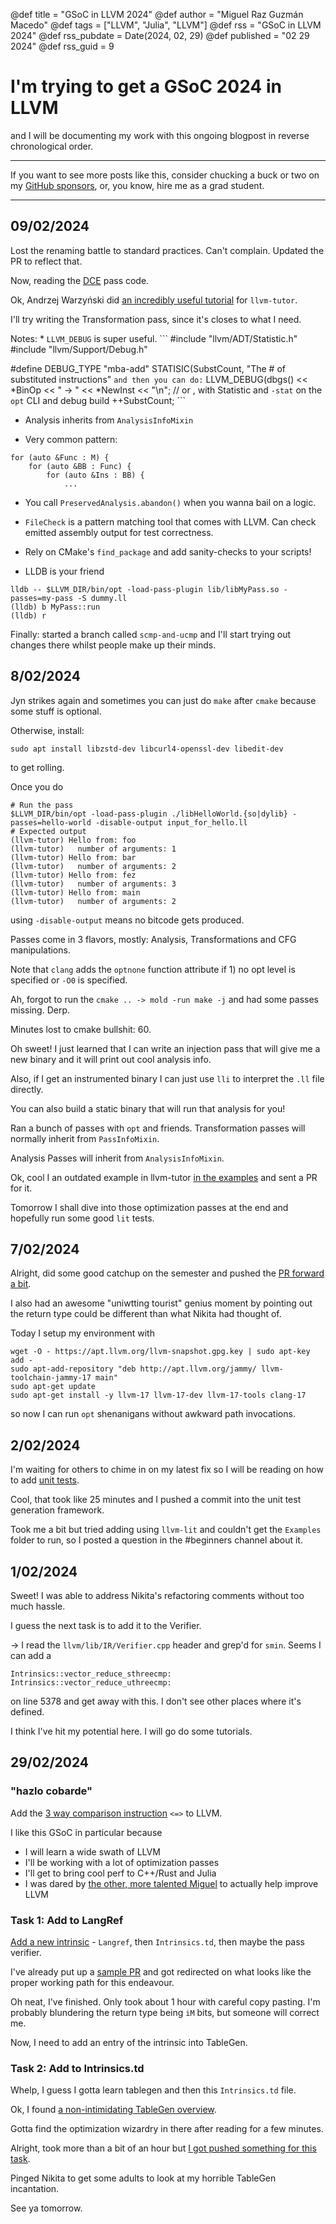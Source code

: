 @def title = "GSoC in LLVM 2024"
@def author = "Miguel Raz Guzmán Macedo"
@def tags = ["LLVM", "Julia", "LLVM"]
@def rss = "GSoC in LLVM 2024"
@def rss_pubdate = Date(2024, 02, 29)
@def published = "02 29 2024"
@def rss_guid = 9

# I'm trying to get a GSoC 2024 in LLVM

and I will be documenting my work with this ongoing blogpost in reverse chronological order.

---

If you want to see more posts like this, consider chucking a buck or two on my [GitHub sponsors](https://github.com/miguelraz), or, you know, hire me as a grad student.

---

## 09/02/2024

Lost the renaming battle to standard practices. Can't complain. Updated the PR to reflect that.

Now, reading the [DCE](https://github.com/llvm/llvm-project/blob/release/17.x/llvm/lib/Transforms/Scalar/DCE.cpp) pass code.

Ok, Andrzej Warzyński did [an incredibly useful tutorial](https://www.youtube.com/watch?v=ar7cJl2aBuU) for `llvm-tutor`.

I'll try writing the Transformation pass, since it's closes to what I need.

Notes:
    * `LLVM_DEBUG` is super useful. 
    ```
#include "llvm/ADT/Statistic.h"
#include "llvm/Support/Debug.h"

#define DEBUG_TYPE "mba-add"
STATISIC(SubstCount, "The # of substituted instructions"
    ```
    and then you can do:
    ```
    LLVM_DEBUG(dbgs() << *BinOp << " -> " << *NewInst << "\n";
    // or , with Statistic and `-stat` on the `opt` CLI and debug build
    ++SubstCount;
    ```

* Analysis inherits from `AnalysisInfoMixin`

* Very common pattern:
```
for (auto &Func : M) {
    for (auto &BB : Func) {
        for (auto &Ins : BB) {
            ...
```

* You call `PreservedAnalysis.abandon()` when you wanna bail on a logic.

* `FileCheck` is a pattern matching tool that comes with LLVM. Can check emitted assembly output for test correctness.

* Rely on CMake's `find_package` and add sanity-checks to your scripts!

* LLDB is your friend 
```
lldb -- $LLVM_DIR/bin/opt -load-pass-plugin lib/libMyPass.so -passes=my-pass -S dummy.ll
(lldb) b MyPass::run 
(lldb) r
```

Finally: started a branch called `scmp-and-ucmp` and I'll start trying out changes there whilst people make up their minds.



## 8/02/2024 

Jyn strikes again and sometimes you can just do `make` after `cmake` because some stuff is optional.

Otherwise, install:

```
sudo apt install libzstd-dev libcurl4-openssl-dev libedit-dev
```
to get rolling.

Once you do 
```
# Run the pass
$LLVM_DIR/bin/opt -load-pass-plugin ./libHelloWorld.{so|dylib} -passes=hello-world -disable-output input_for_hello.ll
# Expected output
(llvm-tutor) Hello from: foo
(llvm-tutor)   number of arguments: 1
(llvm-tutor) Hello from: bar
(llvm-tutor)   number of arguments: 2
(llvm-tutor) Hello from: fez
(llvm-tutor)   number of arguments: 3
(llvm-tutor) Hello from: main
(llvm-tutor)   number of arguments: 2
```
using `-disable-output` means no bitcode gets produced.

Passes come in 3 flavors, mostly: Analysis, Transformations and CFG manipulations.

Note that `clang` adds the `optnone` function attribute if 1) no opt level is specified or 
`-O0` is specified. 

Ah, forgot to run the `cmake .. -> mold -run make -j` and had some passes missing. Derp.

Minutes lost to cmake bullshit: 60.

Oh sweet! I just learned that I can write an injection pass that will give me a new binary and it will print out cool analysis info.

Also, if I get an instrumented binary I can just use `lli` to interpret the `.ll` file directly.

You can also build a static binary that will run that analysis for you! 

Ran a bunch of passes with `opt` and friends. Transformation passes will normally inherit from `PassInfoMixin`.

Analysis Passes will inherit from `AnalysisInfoMixin`.

Ok, cool I an outdated example in llvm-tutor [in the examples](https://github.com/banach-space/llvm-tutor/pull/111) and sent a PR for it.

Tomorrow I shall dive into those optimization passes at the end and hopefully run some good `lit` tests.


## 7/02/2024 

Alright, did some good catchup on the semester and pushed the [PR forward a bit](https://discourse.llvm.org/t/rfc-add-3-way-comparison-intrinsics/76685/7?u=miguelraz).

I also had an awesome "uniwtting tourist" genius moment by pointing out the return type could be different than what Nikita had thought of.

Today I setup my environment with

```
wget -O - https://apt.llvm.org/llvm-snapshot.gpg.key | sudo apt-key add -
sudo apt-add-repository "deb http://apt.llvm.org/jammy/ llvm-toolchain-jammy-17 main"
sudo apt-get update
sudo apt-get install -y llvm-17 llvm-17-dev llvm-17-tools clang-17
```

so now I can run `opt` shenanigans without awkward path invocations.

## 2/02/2024 

I'm waiting for others to chime in on my latest fix so I will be reading on how to add [unit tests](https://llvm.org/docs/TestingGuide.html).

Cool, that took like 25 minutes and I pushed a commit into the unit test generation framework.

Took me a bit but tried adding using `llvm-lit` and couldn't get the `Examples` folder to run,
so I posted a question in the #beginners channel about it.

## 1/02/2024 

Sweet! I was able to address Nikita's refactoring comments without too much hassle.

I guess the next task is to add it to the Verifier.

-> I read the `llvm/lib/IR/Verifier.cpp` header and grep'd for `smin`. Seems I can add a 

```
Intrinsics::vector_reduce_sthreecmp:
Intrinsics::vector_reduce_uthreecmp:
```

on line 5378 and get away with this. I don't see other places where it's defined.

I think I've hit my potential here. I will go do some tutorials.


## 29/02/2024 

### "hazlo cobarde"

Add the [3 way comparison instruction](https://discourse.llvm.org/t/llvm-add-3-way-comparison-intrinsics/76807/10) `<=>` to LLVM. 

I like this GSoC in particular because

* I will learn a wide swath of LLVM 
* I'll be working with a lot of optimization passes
* I'll get to bring cool perf to C++/Rust and Julia
* I was dared by [the other, more talented Miguel](https://twitter.com/DrawsMiguel/status/1759708211286835309) to actually help improve LLVM

### Task 1: Add to LangRef

[Add a new intrinsic](https://llvm.org/docs/ExtendingLLVM.html) - `Langref`, then `Intrinsics.td`, then maybe the pass verifier.

I've already put up a [sample PR](https://github.com/llvm/llvm-project/pull/83227) and got redirected on what looks like the proper working path for this endeavour.

Oh neat, I've finished. Only took about 1 hour with careful copy pasting. I'm probably blundering the return type being `iM` bits, but someone will correct me.

Now, I need to add an entry of the intrinsic into TableGen.

### Task 2: Add to Intrinsics.td

Whelp, I guess I gotta learn tablegen and then this `Intrinsics.td` file.

Ok, I found [a non-intimidating TableGen overview](https://llvm.org/docs/TableGen/index.html).

Gotta find the optimization wizardry in there after reading for a few minutes.

Alright, took more than a bit of an hour but [I got pushed something for this task](https://github.com/llvm/llvm-project/pull/83227#issuecomment-1972375003).

Pinged Nikita to get some adults to look at my horrible TableGen incantation.

See ya tomorrow.



